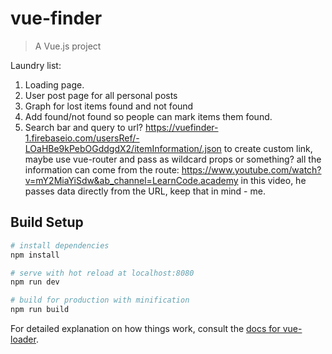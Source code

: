 # vue-finder

> A Vue.js project

Laundry list: 
1. Loading page.
2. User post page for all personal posts
3. Graph for lost items found and not found
4. Add found/not found so people can mark items them found.
5. Search bar and query to url? https://vuefinder-1.firebaseio.com/usersRef/-LOaHBe9kPebOGddgdX2/itemInformation/.json to create custom link, maybe use vue-router and pass as wildcard props or something? all the information can come from the route: https://www.youtube.com/watch?v=mY2MiaYiSdw&ab_channel=LearnCode.academy in this video, he passes data directly from the URL, keep that in mind - me. 

## Build Setup

``` bash
# install dependencies
npm install

# serve with hot reload at localhost:8080
npm run dev

# build for production with minification
npm run build
```

For detailed explanation on how things work, consult the [docs for vue-loader](http://vuejs.github.io/vue-loader).
